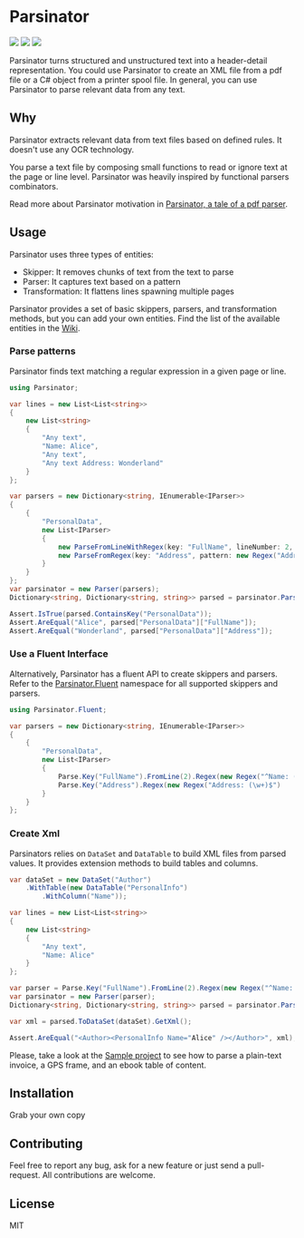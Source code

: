 # Parsinator

![](https://img.shields.io/badge/netstandard-2.0-brightgreen.svg) ![](https://github.com/canro91/Parsinator/workflows/Build/badge.svg) ![](https://img.shields.io/github/license/canro91/Parsinator)

Parsinator turns structured and unstructured text into a header-detail representation. You could use Parsinator to create an XML file from a pdf file or a C# object from a printer spool file. In general, you can use Parsinator to parse relevant data from any text.

## Why

Parsinator extracts relevant data from text files based on defined rules. It doesn't use any OCR technology.

You parse a text file by composing small functions to read or ignore text at the page or line level. Parsinator was heavily inspired by functional parsers combinators.

Read more about Parsinator motivation in [Parsinator, a tale of a pdf parser](https://canro91.github.io/2019/03/08/ATaleOfAPdfParser/).

## Usage

Parsinator uses three types of entities:

* Skipper: It removes chunks of text from the text to parse
* Parser: It captures text based on a pattern
* Transformation: It flattens lines spawning multiple pages

Parsinator provides a set of basic skippers, parsers, and transformation methods, but you can add your own entities. Find the list of the available entities in the [Wiki](https://github.com/canro91/Parsinator/wiki).

### Parse patterns

Parsinator finds text matching a regular expression in a given page or line.

```csharp
using Parsinator;

var lines = new List<List<string>>
{
    new List<string>
    {
        "Any text",
        "Name: Alice",
        "Any text",
        "Any text Address: Wonderland"
    }
};

var parsers = new Dictionary<string, IEnumerable<IParser>>
{
    {
        "PersonalData",
        new List<IParser>
        {
            new ParseFromLineWithRegex(key: "FullName", lineNumber: 2, pattern: new Regex("^Name: (\w+)$")),
            new ParseFromRegex(key: "Address", pattern: new Regex("Address: (\w+)$")
        }
    }
};
var parsinator = new Parser(parsers);
Dictionary<string, Dictionary<string, string>> parsed = parsinator.Parse(lines);

Assert.IsTrue(parsed.ContainsKey("PersonalData"));
Assert.AreEqual("Alice", parsed["PersonalData"]["FullName"]);
Assert.AreEqual("Wonderland", parsed["PersonalData"]["Address"]);
```

### Use a Fluent Interface

Alternatively, Parsinator has a fluent API to create skippers and parsers. Refer to the [Parsinator.Fluent](https://github.com/canro91/Parsinator/tree/master/Parsinator/Fluent) namespace for all supported skippers and parsers.

```csharp
using Parsinator.Fluent;

var parsers = new Dictionary<string, IEnumerable<IParser>>
{
    {
        "PersonalData",
        new List<IParser>
        {
            Parse.Key("FullName").FromLine(2).Regex(new Regex("^Name: (\w+)$")),
            Parse.Key("Address").Regex(new Regex("Address: (\w+)$")
        }
    }
};
```

### Create Xml

Parsinators relies on `DataSet` and `DataTable` to build XML files from parsed values. It provides extension methods to build tables and columns.

```csharp
var dataSet = new DataSet("Author")
    .WithTable(new DataTable("PersonalInfo")
        .WithColumn("Name"));

var lines = new List<List<string>>
{
    new List<string>
    {
        "Any text",
        "Name: Alice"
    }
};

var parser = Parse.Key("FullName").FromLine(2).Regex(new Regex("^Name: (\w+)$"));
var parsinator = new Parser(parser);
Dictionary<string, Dictionary<string, string>> parsed = parsinator.Parse(lines);

var xml = parsed.ToDataSet(dataSet).GetXml();

Assert.AreEqual("<Author><PersonalInfo Name="Alice" /></Author>", xml);
```

Please, take a look at the [Sample project](https://github.com/canro91/Parsinator/tree/master/Parsinator.Sample) to see how to parse a plain-text invoice, a GPS frame, and an ebook table of content.

## Installation

Grab your own copy

## Contributing

Feel free to report any bug, ask for a new feature or just send a pull-request. All contributions are welcome.
	
## License

MIT
